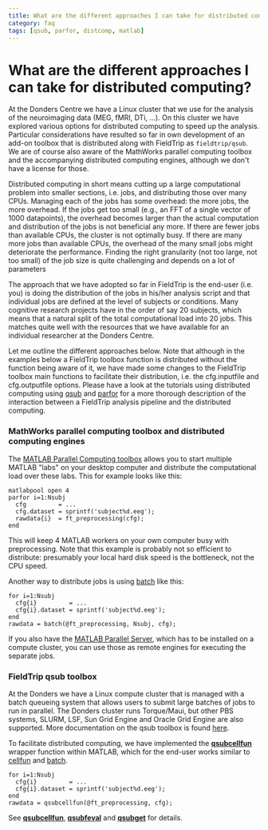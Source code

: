 ```yaml
---
title: What are the different approaches I can take for distributed computing?
category: faq
tags: [qsub, parfor, distcomp, matlab]
---
```


# What are the different approaches I can take for distributed computing?

At the Donders Centre we have a Linux cluster that we use for the analysis of the neuroimaging data (MEG, fMRI, DTi, ...). On this cluster we have explored various options for distributed computing to speed up the analysis. Particular considerations have resulted so far in own development of an add-on toolbox that is distributed along with FieldTrip as `fieldtrip/qsub`. We are of course also aware of the MathWorks parallel computing toolbox and the accompanying distributed computing engines, although we don't have a license for those.

Distributed computing in short means cutting up a large computational problem into smaller sections, i.e. jobs, and distributing those over many CPUs. Managing each of the jobs has some overhead: the more jobs, the more overhead. If the jobs get too small (e.g., an FFT of a single vector of 1000 datapoints), the overhead becomes larger than the actual computation and distribution of the jobs is not beneficial any more. If there are fewer jobs than available CPUs, the cluster is not optimally busy. If there are many more jobs than available CPUs, the overhead of the many small jobs might deteriorate the performance. Finding the right granularity (not too large, not too small) of the job size is quite challenging and depends on a lot of parameters

The approach that we have adopted so far in FieldTrip is the end-user (i.e. you) is doing the distribution of the jobs in his/her analysis script and that individual jobs are defined at the level of subjects or conditions. Many cognitive research projects have in the order of say 20 subjects, which means that a natural split of the total computational load into 20 jobs. This matches quite well with the resources that we have available for an individual researcher at the Donders Centre.

Let me outline the different approaches below. Note that although in the examples below a FieldTrip toolbox function is distributed without the function being aware of it, we have made some changes to the FieldTrip toolbox main functions to facilitate their distribution, i.e. the cfg.inputfile and cfg.outputfile options. Please have a look at the tutorials using distributed computing using [qsub](/tutorial/distributedcomputing_qsub) and [parfor](/tutorial/distributedcomputing_parfor) for a more thorough description of the interaction between a FieldTrip analysis pipeline and the distributed computing.

### MathWorks parallel computing toolbox and distributed computing engines

The [MATLAB Parallel Computing toolbox](http://www.mathworks.nl/products/parallel-computing) allows you to start multiple MATLAB "labs" on your desktop computer and distribute the computational load over these labs. This for example looks like this:

    matlabpool open 4
    parfor i=1:Nsubj
      cfg         = ...
      cfg.dataset = sprintf('subject%d.eeg');
      rawdata{i}  = ft_preprocessing(cfg);
    end

This will keep 4 MATLAB workers on your own computer busy with preprocessing. Note that this example is probably not so efficient to distribute: presumably your local hard disk speed is the bottleneck, not the CPU speed.

Another way to distribute jobs is using [batch](https://www.mathworks.com/help/distcomp/batch.html) like this:

    for i=1:Nsubj
      cfg{i}         = ...
      cfg{i}.dataset = sprintf('subject%d.eeg');
    end
    rawdata = batch(@ft_preprocessing, Nsubj, cfg);

If you also have the [MATLAB Parallel Server](https://nl.mathworks.com/products/matlab-parallel-server.html), which has to be installed on a compute cluster, you can use those as remote engines for executing the separate jobs.

### FieldTrip qsub toolbox

At the Donders we have a Linux compute cluster that is managed with a batch queueing system that allows users to submit large batches of jobs to run in parallel. The Donders cluster runs Torque/Maui, but other PBS systems, SLURM, LSF, Sun Grid Engine and Oracle Grid Engine are also supported. More documentation on the qsub toolbox is found [here](/development/module/qsub).

To facilitate distributed computing, we have implemented the **[qsubcellfun](/reference/qsub/qsubcellfun)** wrapper function within MATLAB, which for the end-user works similar to [cellfun](https://nl.mathworks.com/help/matlab/ref/cellfun.html) and [batch](https://nl.mathworks.com/help/parallel-computing/batch.html).

    for i=1:Nsubj
      cfg{i}         = ...
      cfg{i}.dataset = sprintf('subject%d.eeg');
    end
    rawdata = qsubcellfun(@ft_preprocessing, cfg);

See **[qsubcellfun](/reference/qsub/qsubcellfun)**, **[qsubfeval](/reference/qsub/qsubfeval)** and **[qsubget](/reference/qsub/qsubget)** for details.
